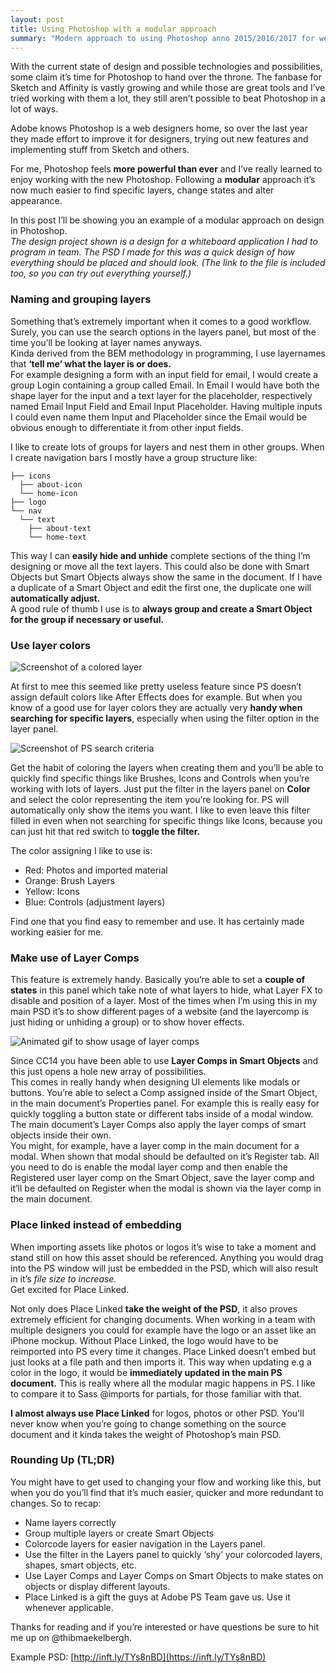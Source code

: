 ```yaml
---
layout: post
title: Using Photoshop with a modular approach
summary: "Modern approach to using Photoshop anno 2015/2016/2017 for webdesign (when you really should use Sketch)"
---
```


With the current state of design and possible technologies and possibilities, some claim it’s time for Photoshop to hand over the throne. The fanbase for Sketch and Affinity is vastly growing and while those are great tools and I’ve tried working with them a lot, they still aren’t possible to beat Photoshop in a lot of ways.

Adobe knows Photoshop is a web designers home, so over the last year they made effort to improve it for designers, trying out new features and implementing stuff from Sketch and others.

For me, Photoshop feels **more powerful than ever** and I’ve really learned to enjoy working with the new Photoshop. Following a **modular** approach it’s now much easier to find specific layers, change states and alter appearance.

In this post I’ll be showing you an example of a modular approach on design in Photoshop.  
*The design project shown is a design for a whiteboard application I had to program in team. The PSD I made for this was a quick design of how everything should be placed and should look. (The link to the file is included too, so you can try out everything yourself.)*

### Naming and grouping layers
Something that’s extremely important when it comes to a good workflow. Surely, you can use the search options in the layers panel, but most of the time you’ll be looking at layer names anyways.  
Kinda derived from the BEM methodology in programming, I use layernames that **‘tell me’ what the layer is or does.**  
For example designing a form with an input field for email, I would create a group Login containing a group called Email. In Email I would have both the shape layer for the input and a text layer for the placeholder, respectively named Email Input Field and Email Input Placeholder. Having multiple inputs I could even name them Input and Placeholder since the Email would be obvious enough to differentiate it from other input fields.

I like to create lots of groups for layers and nest them in other groups. When I create navigation bars I mostly have a group structure like:

```console
├── icons
  ├── about-icon
  └── home-icon
├── logo
└── nav
  └── text
    ├── about-text
    └── home-text
```

This way I can **easily hide and unhide** complete sections of the thing I’m designing or move all the text layers. This could also be done with Smart Objects but Smart Objects always show the same in the document. If I have a duplicate of a Smart Object and edit the first one, the duplicate one will **automatically adjust.**  
A good rule of thumb I use is to **always group and create a Smart Object for the group if necessary or useful.**

### Use layer colors

![Screenshot of a colored layer](https://imgur.com/mMGLccB.png)

At first to mee this seemed like pretty useless feature since PS doesn’t assign default colors like After Effects does for example. But when you know of a good use for layer colors they are actually very **handy when searching for specific layers**, especially when using the filter option in the layer panel.

![Screenshot of PS search criteria](https://imgur.com/HzGzY5t.png)

Get the habit of coloring the layers when creating them and you’ll be able to quickly find specific things like Brushes, Icons and Controls when you’re working with lots of layers. Just put the filter in the layers panel on **Color** and select the color representing the item you’re looking for. PS will automatically only show the items you want. I like to even leave this filter filled in even when not searching for specific things like Icons, because you can just hit that red switch to **toggle the filter.**

The color assigning I like to use is:

- Red: Photos and imported material
- Orange: Brush Layers
- Yellow: Icons
- Blue: Controls (adjustment layers)

Find one that you find easy to remember and use. It has certainly made working easier for me.

### Make use of Layer Comps

This feature is extremely handy. Basically you’re able to set a **couple of states** in this panel which take note of what layers to hide, what Layer FX to disable and position of a layer. Most of the times when I’m using this in my main PSD it’s to show different pages of a website (and the layercomp is just hiding or unhiding a group) or to show hover effects.

![Animated gif to show usage of layer comps](https://i.giphy.com/5xaOcLtqMcjX6SAjGXC.gif)

Since CC14 you have been able to use **Layer Comps in Smart Objects** and this just opens a hole new array of possibilities.  
This comes in really handy when designing UI elements like modals or buttons. You’re able to select a Comp assigned inside of the Smart Object, in the main document’s Properties panel. For example this is really easy for quickly toggling a button state or different tabs inside of a modal window.  
The main document’s Layer Comps also apply the layer comps of smart objects inside their own.  
You might, for example, have a layer comp in the main document for a modal. When shown that modal should be defaulted on it’s Register tab. All you need to do is enable the modal layer comp and then enable the Registered user layer comp on the Smart Object, save the layer comp and it’ll be defaulted on Register when the modal is shown via the layer comp in the main document.

### Place linked instead of embedding

When importing assets like photos or logos it’s wise to take a moment and stand still on how this asset should be referenced. Anything you would drag into the PS window will just be embedded in the PSD, which will also result in it’s *file size to increase.*  
Get excited for Place Linked.

Not only does Place Linked **take the weight of the PSD**, it also proves extremely efficient for changing documents. When working in a team with multiple designers you could for example have the logo or an asset like an iPhone mockup. Without Place Linked, the logo would have to be reimported into PS every time it changes. Place Linked doesn’t embed but just looks at a file path and then imports it. This way when updating e.g a color in the logo, it would be **immediately updated in the main PS document.** This is really where all the modular magic happens in PS. I like to compare it to Sass @imports for partials, for those familiar with that.

**I almost always use Place Linked** for logos, photos or other PSD. You’ll never know when you’re going to change something on the source document and it kinda takes the weight of Photoshop’s main PSD.

### Rounding Up (TL;DR)

You might have to get used to changing your flow and working like this, but when you do you’ll find that it’s much easier, quicker and more redundant to changes. So to recap:

- Name layers correctly
- Group multiple layers or create Smart Objects
- Colorcode layers for easier navigation in the Layers panel.
- Use the filter in the Layers panel to quickly ‘shy’ your colorcoded layers, shapes, smart objects, etc.
- Use Layer Comps and Layer Comps on Smart Objects to make states on objects or  display different layouts.
- Place Linked is a gift the guys at Adobe PS Team gave us. Use it whenever  applicable.

Thanks for reading and if you’re interested or have questions be sure to hit me up on @thibmaekelbergh.

Example PSD: [http://inft.ly/TYs8nBD](https://inft.ly/TYs8nBD)

